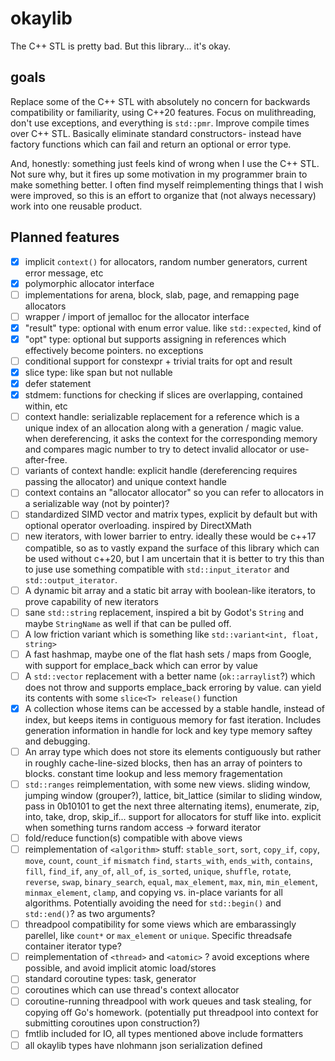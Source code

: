 # okaylib

The C++ STL is pretty bad. But this library... it's okay.

## goals

Replace some of the C++ STL with absolutely no concern for backwards
compatibility or familiarity, using C++20 features. Focus on mulithreading,
don't use exceptions, and everything is `std::pmr`. Improve compile times over
C++ STL. Basically eliminate standard constructors- instead have factory
functions which can fail and return an optional or error type.

And, honestly: something just feels kind of wrong when I use the C++ STL. Not sure
why, but it fires up some motivation in my programmer brain to make something better.
I often find myself reimplementing things that I wish were improved, so this is
an effort to organize that (not always necessary) work into one reusable product.

## Planned features

- [x] implicit `context()` for allocators, random number generators, current error
      message, etc
- [x] polymorphic allocator interface
- [ ] implementations for arena, block, slab, page, and remapping page allocators
- [ ] wrapper / import of jemalloc for the allocator interface
- [x] "result" type: optional with enum error value. like `std::expected`, kind of
- [x] "opt" type: optional but supports assigning in references which effectively
      become pointers. no exceptions
- [ ] conditional support for constexpr + trivial traits for opt and result
- [x] slice type: like span but not nullable
- [x] defer statement
- [x] stdmem: functions for checking if slices are overlapping, contained
      within, etc
- [ ] context handle: serializable replacement for a reference which is a unique
      index of an allocation along with a generation / magic value. when dereferencing,
      it asks the context for the corresponding memory and compares magic number
      to try to detect invalid allocator or use-after-free.
- [ ] variants of context handle: explicit handle (dereferencing requires passing
      the allocator) and unique context handle
- [ ] context contains an "allocator allocator" so you can refer to allocators in
      a serializable way (not by pointer)?
- [ ] standardized SIMD vector and matrix types, explicit by default but with
      optional operator overloading. inspired by DirectXMath
- [ ] new iterators, with lower barrier to entry. ideally these would be c++17
      compatible, so as to vastly expand the surface of this library which can be
      used without c++20, but I am uncertain that it is better to try this than
      to juse use something compatible with `std::input_iterator` and `std::output_iterator`.
- [ ] A dynamic bit array and a static bit array with boolean-like iterators, to
      prove capability of new iterators
- [ ] sane `std::string` replacement, inspired a bit by Godot's `String` and
      maybe `StringName` as well if that can be pulled off.
- [ ] A low friction variant which is something like `std::variant<int, float, string>`
- [ ] A fast hashmap, maybe one of the flat hash sets / maps from Google, with
      support for emplace_back which can error by value
- [ ] A `std::vector` replacement with a better name (`ok::arraylist`?) which
      does not throw and supports emplace_back erroring by value. can yield its
      contents with some `slice<T> release()` function
- [x] A collection whose items can be accessed by a stable handle, instead of
      index, but keeps items in contiguous memory for fast iteration. Includes
      generation information in handle for lock and key type memory saftey and
      debugging.
- [ ] An array type which does not store its elements contiguously but rather in
      roughly cache-line-sized blocks, then has an array of pointers to blocks.
      constant time lookup and less memory fragementation
- [ ] `std::ranges` reimplementation, with some new views. sliding window,
      jumping window (grouper?), lattice, bit_lattice (similar to sliding
      window, pass in 0b10101 to get the next three alternating items),
      enumerate, zip, into, take, drop, skip_if... support for allocators for
      stuff like into. explicit when something turns random access -> forward
      iterator
- [ ] fold/reduce function(s) compatible with above views
- [ ] reimplementation of `<algorithm>` stuff: `stable_sort`, `sort`, `copy_if`,
      `copy`, `move`, `count`, `count_if` `mismatch` `find`, `starts_with`, `ends_with`,
      `contains`, `fill`, `find_if`, `any_of`, `all_of`, `is_sorted`, `unique`, `shuffle`,
      `rotate`, `reverse`, `swap`, `binary_search`, `equal`, `max_element`, `max`,
      `min`, `min_element`, `minmax_element`, `clamp`, and copying vs. in-place
      variants for all algorithms. Potentially avoiding the need for `std::begin()`
      and `std::end()`? as two arguments?
- [ ] threadpool compatibility for some views which are embarassingly parellel,
      like `count*` or `max_element` or `unique`. Specific threadsafe container
      iterator type?
- [ ] reimplementation of `<thread>` and `<atomic>` ? avoid exceptions where
      possible, and avoid implicit atomic load/stores
- [ ] standard coroutine types: task, generator
- [ ] coroutines which can use thread's context allocator
- [ ] coroutine-running threadpool with work queues and task stealing, for
      copying off Go's homework. (potentially put threadpool into context for
      submitting coroutines upon construction?)
- [ ] fmtlib included for IO, all types mentioned above include formatters
- [ ] all okaylib types have nlohmann json serialization defined
